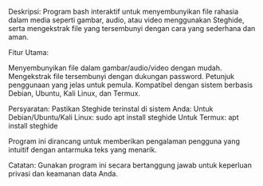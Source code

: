 Deskripsi:
Program bash interaktif untuk menyembunyikan file rahasia dalam media seperti gambar, audio, atau video menggunakan Steghide, serta mengekstrak file yang tersembunyi dengan cara yang sederhana dan aman.

Fitur Utama:

Menyembunyikan file dalam gambar/audio/video dengan mudah.
Mengekstrak file tersembunyi dengan dukungan password.
Petunjuk penggunaan yang jelas untuk pemula.
Kompatibel dengan sistem berbasis Debian, Ubuntu, Kali Linux, dan Termux.

Persyaratan:
Pastikan Steghide terinstal di sistem Anda:
Untuk Debian/Ubuntu/Kali Linux: sudo apt install steghide
Untuk Termux: apt install steghide

Program ini dirancang untuk memberikan pengalaman pengguna yang intuitif dengan antarmuka teks yang menarik.

Catatan:
Gunakan program ini secara bertanggung jawab untuk keperluan privasi dan keamanan data Anda.

